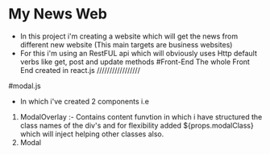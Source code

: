 # My News Web
- In this project i'm creating a website which will get the news from different new website
(This main targets are business websites)
- For this i'm using an RestFUL api which will obviously uses Http default verbs like get, post and update methods
#Front-End
The whole Front End created in react.js
/////////////////


#modal.js
- In which i've created 2 components i.e
1. ModalOverlay :- Contains content funvtion in which i have structured the class names of the div's and for flexibility added ${props.modalClass} which will inject helping other classes also.  
2. Modal
